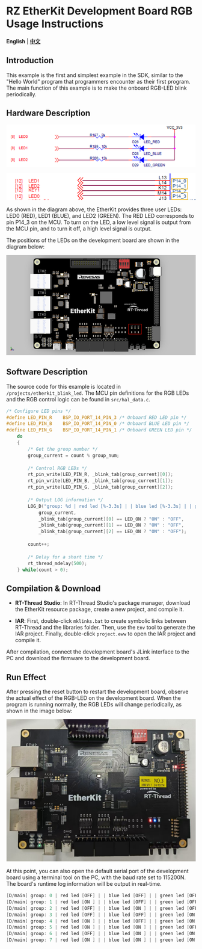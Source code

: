 # RZ EtherKit Development Board RGB Usage Instructions

**English** | [**中文**](./README_zh.md)

## Introduction

This example is the first and simplest example in the SDK, similar to the "Hello World" program that programmers encounter as their first program. The main function of this example is to make the onboard RGB-LED blink periodically.

## Hardware Description

![image-20241126095713622](figures/image-20241126095713622.png)

![image-20241126095728227](figures/image-20241126095728227.png)

As shown in the diagram above, the EtherKit provides three user LEDs: LED0 (RED), LED1 (BLUE), and LED2 (GREEN). The RED LED corresponds to pin P14_3 on the MCU. To turn on the LED, a low level signal is output from the MCU pin, and to turn it off, a high level signal is output.

The positions of the LEDs on the development board are shown in the diagram below:

![image-20241126095740420](figures/image-20241126095740420.png)

## Software Description

The source code for this example is located in `/projects/etherkit_blink_led`. The MCU pin definitions for the RGB LEDs and the RGB control logic can be found in `src/hal_data.c`.

```c
/* Configure LED pins */
#define LED_PIN_R    BSP_IO_PORT_14_PIN_3 /* Onboard RED LED pin */
#define LED_PIN_B    BSP_IO_PORT_14_PIN_0 /* Onboard BLUE LED pin */
#define LED_PIN_G    BSP_IO_PORT_14_PIN_1 /* Onboard GREEN LED pin */
    do
    {
        /* Get the group number */
        group_current = count % group_num;

        /* Control RGB LEDs */
        rt_pin_write(LED_PIN_R, _blink_tab[group_current][0]);
        rt_pin_write(LED_PIN_B, _blink_tab[group_current][1]);
        rt_pin_write(LED_PIN_G, _blink_tab[group_current][2]);

        /* Output LOG information */
        LOG_D("group: %d | red led [%-3.3s] | | blue led [%-3.3s] | | green led [%-3.3s]",
            group_current,
            _blink_tab[group_current][0] == LED_ON ? "ON" : "OFF",
            _blink_tab[group_current][1] == LED_ON ? "ON" : "OFF",
            _blink_tab[group_current][2] == LED_ON ? "ON" : "OFF");

        count++;

        /* Delay for a short time */
        rt_thread_mdelay(500);
    } while(count > 0);
```

## Compilation & Download

* **RT-Thread Studio**: In RT-Thread Studio's package manager, download the EtherKit resource package, create a new project, and compile it.

* **IAR**: First, double-click `mklinks.bat` to create symbolic links between RT-Thread and the libraries folder. Then, use the `Env` tool to generate the IAR project. Finally, double-click `project.eww` to open the IAR project and compile it.

After compilation, connect the development board's JLink interface to the PC and download the firmware to the development board.

## Run Effect

After pressing the reset button to restart the development board, observe the actual effect of the RGB-LED on the development board. When the program is running normally, the RGB LEDs will change periodically, as shown in the image below:

![image-20241126095753974](figures/image-20241126095753974.png)

At this point, you can also open the default serial port of the development board using a terminal tool on the PC, with the baud rate set to 115200N. The board's runtime log information will be output in real-time.

```c
[D/main] group: 0 | red led [OFF] | | blue led [OFF] | | green led [OFF]
[D/main] group: 1 | red led [ON ] | | blue led [OFF] | | green led [OFF]
[D/main] group: 2 | red led [OFF] | | blue led [ON ] | | green led [OFF]
[D/main] group: 3 | red led [OFF] | | blue led [OFF] | | green led [ON ]
[D/main] group: 4 | red led [ON ] | | blue led [OFF] | | green led [ON ]
[D/main] group: 5 | red led [ON ] | | blue led [ON ] | | green led [OFF]
[D/main] group: 6 | red led [OFF] | | blue led [ON ] | | green led [ON ]
[D/main] group: 7 | red led [ON ] | | blue led [ON ] | | green led [ON ]
```